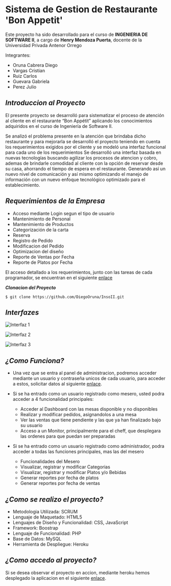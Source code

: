 Sistema de Gestion de Restaurante 'Bon Appetit'
==========

Este proyecto ha sido desarrollado para el curso de **INGENIERIA DE SOFTWARE II**, a cargo de **Henry Mendoza Puerta**, docente de la Universidad Privada Antenor Orrego

Integrantes:
+ Oruna Cabrera Diego
+ Vargas Cristian
+ Ruiz Carlos
+ Guevara Gabriela
+ Perez Julio

***Introduccion al Proyecto***
--------------------
El presente proyecto se desarrolló para sistematizar el proceso de atención al cliente en el restaurante “Bon Appétit” 
aplicando los conocimientos adquiridos en el curso de Ingeniería de Software II.

Se analizó el problema presente en la atención que brindaba dicho restaurante y para mejorarla se desarrolló el proyecto teniendo en cuenta los requerimientos exigidos por el cliente y se modeló una interfaz funcional para cada uno de los requerimientos
Se desarrolló una interfaz basada en nuevas tecnologías buscando agilizar los procesos de atencion y cobro, ademas de brindarle comodidad al cliente con la opción de reservar desde su casa, ahorrando el tiempo de espera en el restaurante.
Generando así un nuevo nivel de comunicación y así mismo optimizando el manejo de información con un nuevo enfoque tecnológico optimizado para el establecimiento.

***Requerimientos de la Empresa***
--------------------

+ Acceso mediante Login segun el tipo de usuario
+ Mantenimiento de Personal
+ Mantenimiento de Productos
+ Categorización de la carta
+ Reserva
+ Registro de Pedido
+ Modificacion del Pedido
+ Optimizacion del diseño
+ Reporte de Ventas por Fecha
+ Reporte de Platos por Fecha

El acceso detallado a los requerimientos, junto con las tareas de cada programador, se encuentran en el siguiente [enlace](https://1drv.ms/b/s!AvVTER7F8abOiCjTYmvUzrQ-n3Xo)

***Clonacion del Proyecto***
 
`$ git clone https://github.com/DiegoOruna/InsoII.git`

***Interfazes***
--------------------

![Interfaz 1](http://i65.tinypic.com/34rvddx.jpg)

![Interfaz 2](http://i68.tinypic.com/21bit8i.png)

![Interfaz 3](http://i66.tinypic.com/sgijdc.png)

***¿Como Funciona?***
--------------------

- Una vez que se entra al panel de administracion, podremos acceder mediante un usuario y contraseña unicos de cada usuario, para acceder a estos, solicitar datos al siguiente [enlace](https://www.facebook.com/diego.oruna).
- Si se ha entrado como un usuario registrado como mesero, usted podra acceder a 4 funcionalidad principales:
  + Acceder al Dashboard con las mesas disponible y no disponibles
  + Realizar y modificar pedidos, asignandolos a una mesa
  + Ver las ventas que tiene pendiente y las que ya han finalizado bajo su usuario
  + Acceso a un Monitor, principalmente para el cheff, que desplegara las ordenes para que puedan ser preparadas
  
- Si se ha entrado como un usuario registrado como administrador, podra acceder a todas las funciones principales,  mas las del mesero
  + Funcionalidades del Mesero
  + Visualizar, registrar y modificar Categorias
  + Visualizar, registrar y modificar Platos y/o Bebidas
  + Generar reportes por fecha de platos
  + Generar reportes por fecha de ventas
  
***¿Como se realizo el proyecto?***
--------------------

  + Metodologia Utilizada: SCRUM
  + Lenguaje de Maquetado: HTML5
  + Lenguajes de Diseño y Funcionalidad: CSS, JavaScript
  + Framework: Boostrap
  + Lenguaje de Funcionalidad: PHP
  + Base de Datos: MySQL
  + Herramienta de Despliegue: Heroku
  
***¿Como accedo al proyecto?***
--------------------

Si se desea observar el proyecto en accion, mediante heroku hemos desplegado la aplicacion en el siguiente [enlace](https://inso2.herokuapp.com).

  
  

